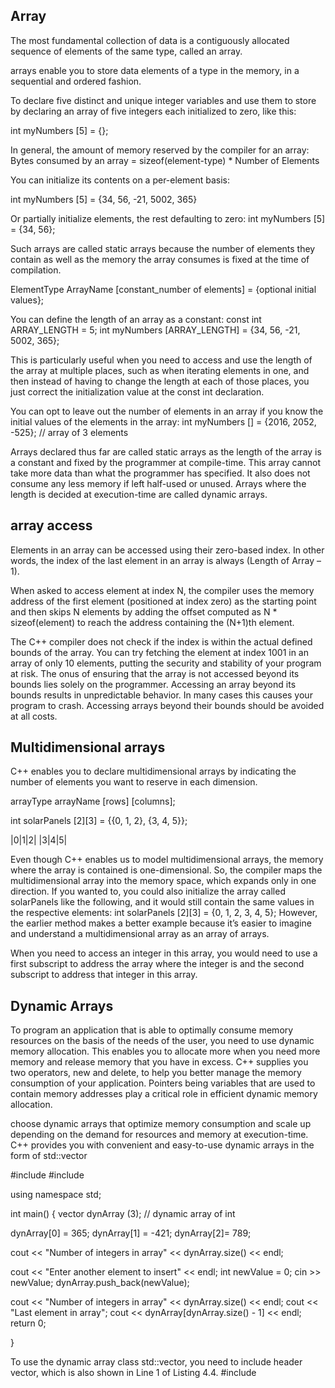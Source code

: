 ## Array
The most fundamental collection of data is a contiguously allocated sequence of elements of the same type, called an array.

arrays enable you to store data elements of a type in the memory, in a sequential and ordered fashion.

To declare five distinct and unique integer variables and use them to store by declaring an array of five integers each initialized to zero, like this:

int myNumbers [5] = {};

In general, the amount of memory reserved by the compiler for an array:
Bytes consumed by an array = sizeof(element-type) * Number of Elements

You can initialize its contents on a per-element basis:

int myNumbers [5] = {34, 56, -21, 5002, 365}

Or partially initialize elements, the rest defaulting to zero:
int myNumbers [5] = {34, 56};

Such arrays are called static arrays because the number of elements they contain as well
as the memory the array consumes is fixed at the time of compilation.

ElementType ArrayName [constant_number of elements] = {optional initial values};

You can define the length of an array as a constant:
const int ARRAY_LENGTH = 5;
int myNumbers [ARRAY_LENGTH] = {34, 56, -21, 5002, 365};

This is particularly useful when you need to access and use the length of the array at multiple places, such as when iterating elements in one, and then instead of having to change the length at each of those places, you just correct the initialization value at the const int declaration.



You can opt to leave out the number of elements in an array if you know the initial values of the elements in the array:
int myNumbers [] = {2016, 2052, -525}; // array of 3 elements



Arrays declared thus far are called static arrays as the length of the array is a constant and fixed by the programmer at compile-time. This array cannot take more data than what the programmer has specified. It also does not consume any less memory if left half-used or unused. Arrays where the length is decided at execution-time are called dynamic arrays.




## array access

Elements in an array can be accessed using their zero-based index.
In other words, the index of the last element in an array is always (Length of Array – 1).

When asked to access element at index N, the compiler uses the memory address of the first element (positioned at index zero) as the starting point and then skips N elements by adding the offset computed as N * sizeof(element) to reach the address containing the (N+1)th element.

The C++ compiler does not check if the index is within the actual
defined bounds of the array. You can try fetching the element at index 1001 in an array of only 10 elements, putting the security and stability of your program at risk. The onus of ensuring that the array is not accessed beyond its bounds lies solely on the programmer. Accessing an array beyond its bounds results in unpredictable
behavior. In many cases this causes your program to crash.
Accessing arrays beyond their bounds should be avoided at
all costs.




## Multidimensional arrays
C++ enables you to declare multidimensional arrays by indicating the number of elements you want to reserve in each dimension.

arrayType arrayName [rows] [columns];

int solarPanels [2][3] = {{0, 1, 2}, {3, 4, 5}};

|0|1|2|
|3|4|5|

Even though C++ enables us to model multidimensional arrays,
the memory where the array is contained is one-dimensional. So,
the compiler maps the multidimensional array into the memory
space, which expands only in one direction.
If you wanted to, you could also initialize the array called
solarPanels like the following, and it would still contain the
same values in the respective elements:
int solarPanels [2][3] = {0, 1, 2, 3, 4, 5};
However, the earlier method makes a better example because
it’s easier to imagine and understand a multidimensional array
as an array of arrays.

When you need to access an integer in this array, you would need to use a first subscript
to address the array where the integer is and the second subscript to address that integer
in this array.






## Dynamic Arrays
To program an application that is able to optimally consume memory resources on the
basis of the needs of the user, you need to use dynamic memory allocation. This enables
you to allocate more when you need more memory and release memory that you have
in excess. C++ supplies you two operators, new and delete, to help you better manage
the memory consumption of your application. Pointers being variables that are used to
contain memory addresses play a critical role in efficient dynamic memory allocation.

choose
dynamic arrays that optimize memory consumption and scale up depending on the
demand for resources and memory at execution-time. C++ provides you with convenient
and easy-to-use dynamic arrays in the form of std::vector

 #include <iostream>
 #include <vector>

using namespace std;

int main()
{
vector<int> dynArray (3); // dynamic array of int

dynArray[0] = 365;
dynArray[1] = -421;
dynArray[2]= 789;

cout << "Number of integers in array" << dynArray.size() << endl;

cout << "Enter another element to insert" << endl;
int newValue = 0;
cin >> newValue;
dynArray.push_back(newValue);

cout << "Number of integers in array" << dynArray.size() << endl;
cout << "Last element in array";
cout << dynArray[dynArray.size() - 1] << endl;
return 0;

}

To use the dynamic array class std::vector, you need to
include header vector, which is also shown in Line 1 of Listing 4.4.
 #include <vector>
